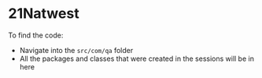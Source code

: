 # 21Natwest

To find the code:

- Navigate into the `src/com/qa` folder
- All the packages and classes that were created in the sessions will be in here
